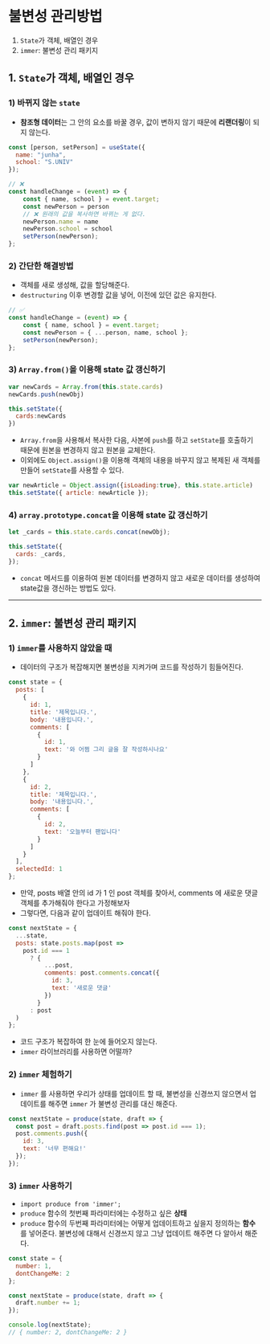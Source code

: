 # 불변성 관리방법

1. `State`가 객체, 배열인 경우
2. `immer`: 불변성 관리 패키지

## 1. `State`가 **객체**, **배열**인 경우

### 1) 바뀌지 않는 `state`
- **참조형 데이터**는 그 안의 요소를 바꿀 경우, 값이 변하지 않기 때문에 **리랜더링**이 되지 않는다.

```jsx
const [person, setPerson] = useState({
  name: "junha",
  school: "S.UNIV"
});

// ❌
const handleChange = (event) => {
    const { name, school } = event.target;
    const newPerson = person 
    // ❌ 원래의 값을 복사하면 바뀌는 게 없다.
    newPerson.name = name
    newPerson.school = school
    setPerson(newPerson);
};
```

### 2) 간단한 해결방법

- 객체를 새로 생성해, 값을 할당해준다.
- `destructuring` 이후 변경할 값을 넣어, 이전에 있던 값은 유지한다.
```js
// ✅
const handleChange = (event) => {
    const { name, school } = event.target;
    const newPerson = { ...person, name, school };
    setPerson(newPerson);
};
```


### 3) `Array.from()`을 이용해 state 값 갱신하기

```js
var newCards = Array.from(this.state.cards)
newCards.push(newObj)

this.setState({
  cards:newCards
})
```

- `Array.from`을 사용해서 복사한 다음, 사본에 `push`를 하고 `setState`를 호출하기 때문에 원본을 변경하지 않고 원본을 교체한다.
- 이외에도 `Object.assign()`을 이용해 객체의 내용을 바꾸지 않고 복제된 새 객체를 만들어 `setState`를 사용할 수 있다.

```js
var newArticle = Object.assign({isLoading:true}, this.state.article)
this.setState({ article: newArticle });
```

### 4) `array.prototype.concat`을 이용해 state 값 갱신하기

```js
let _cards = this.state.cards.concat(newObj);

this.setState({
  cards: _cards,
});
```

- `concat` 메서드를 이용하여 원본 데이터를 변경하지 않고 새로운 데이터를 생성하여 state값을 갱신하는 방법도 있다.

---


## 2. `immer`: 불변성 관리 패키지

### 1) `immer`를 사용하지 않았을 때

- 데이터의 구조가 복잡해지면 불변성을 지켜가며 코드를 작성하기 힘들어진다.

```js
const state = {
  posts: [
    {
      id: 1,
      title: '제목입니다.',
      body: '내용입니다.',
      comments: [
        {
          id: 1,
          text: '와 어쩜 그리 글을 잘 작성하시나요'
        }
      ]
    },
    {
      id: 2,
      title: '제목입니다.',
      body: '내용입니다.',
      comments: [
        {
          id: 2,
          text: '오늘부터 팬입니다'
        }
      ]
    }
  ],
  selectedId: 1
};
```

- 만약, posts 배열 안의 id 가 1 인 post 객체를 찾아서, comments 에 새로운 댓글 객체를 추가해줘야 한다고 가정해보자
- 그렇다면, 다음과 같이 업데이트 해줘야 한다.

```js
const nextState = {
  ...state,
  posts: state.posts.map(post =>
    post.id === 1
      ? {
          ...post,
          comments: post.comments.concat({
            id: 3,
            text: '새로운 댓글'
          })
        }
      : post
  )
};
```

- 코드 구조가 복잡하여 한 눈에 들어오지 않는다.
- `immer` 라이브러리를 사용하면 어떨까?


### 2) `immer` 체험하기

 - `immer` 를 사용하면 우리가 상태를 업데이트 할 때, 불변성을 신경쓰지 않으면서 업데이트를 해주면 `immer` 가 불변성 관리를 대신 해준다.

```js
const nextState = produce(state, draft => {
  const post = draft.posts.find(post => post.id === 1);
  post.comments.push({
    id: 3,
    text: '너무 편해요!'
  });
});
```

### 3) `immer` 사용하기

- `import produce from 'immer';`
- `produce` 함수의 첫번째 파라미터에는 수정하고 싶은 **상태**
- `produce` 함수의 두번째 파라미터에는 어떻게 업데이트하고 싶을지 정의하는 **함수**를 넣어준다. 불변성에 대해서 신경쓰지 않고 그냥 업데이트 해주면 다 알아서 해준다.

```js
const state = {
  number: 1,
  dontChangeMe: 2
};

const nextState = produce(state, draft => {
  draft.number += 1;
});

console.log(nextState);
// { number: 2, dontChangeMe: 2 }
```
